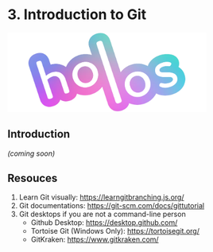 # 3. Introduction to Git
<img src="Docs/Holos%20Logo.png" alt="Holos Logo" width="400"/>
<br/> 


## Introduction

*(coming soon)*

## Resouces 
1. Learn Git visually: https://learngitbranching.js.org/
2. Git documentations: https://git-scm.com/docs/gittutorial
3. Git desktops if you are not a command-line person
   - Github Desktop: https://desktop.github.com/
   - Tortoise Git (Windows Only): https://tortoisegit.org/
   - GitKraken: https://www.gitkraken.com/


   